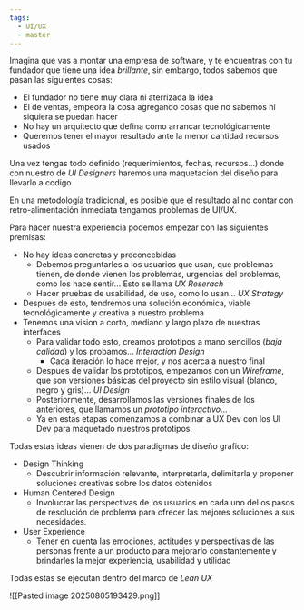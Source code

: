 ```yaml
---
tags:
  - UI/UX
  - master
---
```

Imagina que vas a montar una empresa de software, y te encuentras con tu fundador que tiene una idea *brillante*, sin embargo, todos sabemos que pasan las siguientes cosas:
- El fundador no tiene muy clara ni aterrizada la idea
- El de ventas, empeora la cosa agregando cosas que no sabemos ni siquiera se puedan hacer
- No hay un arquitecto que defina como arrancar tecnológicamente
- Queremos tener el mayor resultado ante la menor cantidad recursos usados

Una vez tengas todo definido (requerimientos, fechas, recursos...) donde con nuestro de *UI Designers* haremos una maquetación del diseño para llevarlo a codigo

En una metodología tradicional, es posible que el resultado al no contar con retro-alimentación inmediata tengamos problemas de UI/UX.

Para hacer nuestra experiencia podemos empezar con las siguientes premisas:
- No hay ideas concretas y preconcebidas
	- Debemos preguntarles a los usuarios que usan, que problemas tienen, de donde vienen los problemas, urgencias del problemas, como los hace sentir...  Esto se llama *UX Reserach*
	- Hacer pruebas de usabilidad, de uso, como lo usan... *UX Strategy*
- Despues de esto, tendremos una solución económica, viable tecnológicamente y creativa a nuestro problema
- Tenemos una vision a corto, mediano y largo plazo de nuestras interfaces
	- Para validar todo esto, creamos prototipos a mano sencillos (*baja calidad*) y los probamos... *Interaction Design*
		- Cada iteración lo hace mejor, y nos acerca a nuestro final
	- Despues de validar los prototipos, empezamos con un *Wireframe*, que son versiones básicas del proyecto sin estilo visual (blanco, negro y gris)... *UI Design*
	- Posteriormente, desarrollamos las versiones finales de los anteriores, que llamamos un *prototipo interactivo*...
	- Ya en estas etapas comenzamos a combinar a UX Dev con los UI Dev para maquetado nuestros prototipos.

Todas estas ideas vienen de dos paradigmas de diseño grafico:
- Design Thinking
	- Descubrir información relevante, interpretarla, delimitarla y proponer soluciones creativas sobre los datos obtenidos
- Human Centered Design
	- Involucrar las perspectivas de los usuarios en cada uno del os pasos de resolución de problema para ofrecer las mejores soluciones a sus necesidades.
- User Experience
	- Tener en cuenta las emociones, actitudes y perspectivas de las personas frente a un producto para mejorarlo constantemente y brindarles la mejor experiencia, usabilidad y utilidad

Todas estas se ejecutan dentro del marco de *Lean UX*

![[Pasted image 20250805193429.png]]